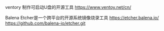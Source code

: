ventory
制作可启动U盘的开源工具
https://www.ventoy.net/cn/

Balena Etcher是一个跨平台的开源系统镜像烧录工具
https://etcher.balena.io/
https://github.com/balena-io/etcher.git
